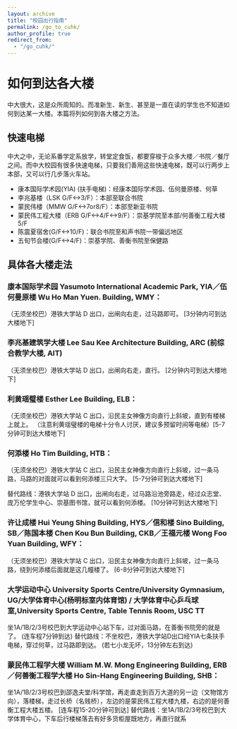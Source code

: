 ```yaml
---
layout: archive
title: "校园出行指南"
permalink: /go_to_cuhk/
author_profile: true
redirect_from:
  - "/go_cuhk/"
---
```



# 如何到达各大楼

中大很大，这是众所周知的。而准新生、新生、甚至是一直在读的学生也不知道如何到达某一大楼。本篇将列如何到各大楼之方法。

## 快速电梯

中大之中，无论系番学定系放学，转堂定食饭，都要穿梭于众多大楼／书院／餐厅之间。而中大校园有很多快速电梯，只要我们善用这些快速电梯，既可以行两步上本部，又可以行几步落火车站。

- 康本国际学术园(YIA) (扶手电梯)：经康本国际学术园、伍何曼原楼、何草
- 李兆基楼（LSK G/F<->3/F）：本部至联合书院
- 蒙民伟楼（MMW G/F<->7or8/F）：本部至新亚书院
- 蒙民伟工程大楼（ERB G/F<->4/F<->9/F）：崇基学院至本部/何善衡工程大楼5/F
- 陈震夏宿舍(G/F<->10/F)：联合书院至和声书院一带偏远地区
- 五旬节会楼(G/F<->4/F)：崇基学院、善衡书院至保健路

## 具体各大楼走法

### 康本国际学术园 Yasumoto International Academic Park, YIA／伍何曼原楼 Wu Ho Man Yuen. Building, WMY：

（无须坐校巴）港铁大学站 D 出口，出闸向右走，过马路即可。 [3分钟内可到达大楼地下]

### 李兆基建筑学大楼 Lee Sau Kee Architecture Building, ARC (前综合教学大楼, AIT)

（无须坐校巴）港铁大学站 D 出口，出闸向右走，直行。 [2分钟内可到达大楼地下]

### 利黄瑶璧楼 Esther Lee Building, ELB：

（无须坐校巴）港铁大学站 C 出口，沿民主女神像方向直行上斜坡，直到有楼梯上就上。 （注意利黄瑶璧楼的电梯十分令人讨厌，建议多预留时间等电梯）[5-7分钟可到达大楼地下]

### 何添楼 Ho Tim Building, HTB：

（无须坐校巴）港铁大学站 C 出口，沿民主女神像方向直行上斜坡，过一条马路，马路的对面就可以看到何添楼三只大字。 [5-7分钟可到达大楼地下]

替代路线：港铁大学站 D 出口，出闸向右走，过马路沿池旁路走，经过众志堂、庞万伦学生中心、崇基图书馆，就可以看到何添楼。 [10分钟可到达大楼地下]

### 许让成楼 Hui Yeung Shing Building, HYS／信和楼 Sino Building, SB／陈国本楼 Chen Kou Bun Building, CKB／王福元楼 Wong Foo Yuan Building, WFY：

（无须坐校巴）港铁大学站 C 出口，沿民主女神像方向直行上斜坡，过一条马路，绕到何添楼后面就是这几幢楼了。 [6-8分钟可到达大楼地下]

### 大学运动中心 University Sports Centre/University Gymnasium, UG/大学体育中心(杨明标室内体育馆) / 大学体育中心乒乓球室,University Sports Centre, Table Tennis Room, USC TT

坐1A/1B/2/3号校巴到大学运动中心站下车，过对面马路，在善衡书院旁的就是了。 (连车程7分钟到达)
替代路线：不坐校巴，港铁大学站D出口经YIA七条扶手电梯，穿过何草，过马路即到达。 (若七小龙无坏，13分钟左右到达)

### 蒙民伟工程学大楼 William M.W. Mong Engineering Building, ERB／何善衡工程学大楼 Ho Sin-Hang Engineering Building, SHB：

坐1A/1B/2/3号校巴到邵逸夫堂/科学馆，再走直走到百万大道的另一边（文物馆方向），落楼梯，走过长桥（名贱桥），左边的是蒙民伟工程大楼九楼，右边的是何善衡工程大楼五楼。 [连车程15-20分钟可到达]
替代路线：坐1A/1B/2/3号校巴到大学体育中心，下车后行楼梯落去有好多货柜屋既地方，再直行就系
